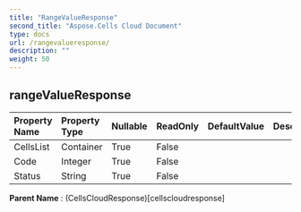 ```yaml
---
title: "RangeValueResponse"
second_title: "Aspose.Cells Cloud Document"
type: docs
url: /rangevalueresponse/
description: ""
weight: 50
---
```


## **rangeValueResponse**

 

| Property Name | Property Type | Nullable |  ReadOnly | DefaultValue | Description | 
| :- | :- | :- |:- |  :- | :- |
| CellsList | Container | True |  False |  |  |  
| Code | Integer | True |  False |  |  |  
| Status | String | True |  False |  |  |  

**Parent Name** : (CellsCloudResponse)[cellscloudresponse]

